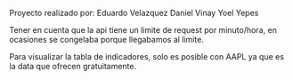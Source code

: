 Proyecto realizado por:
Eduardo Velazquez
Daniel Vinay
Yoel Yepes

Tener en cuenta que la api tiene un limite de request por minuto/hora, en ocasiones se congelaba porque llegabamos al limite.

Para visualizar la tabla de indicadores, solo es posible con AAPL ya que es la data que ofrecen gratuitamente.